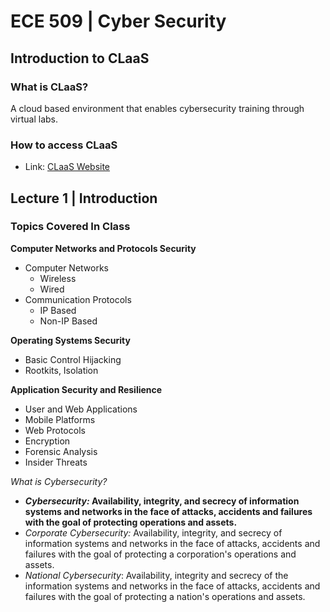 # ECE 509 | Cyber Security


## Introduction to CLaaS

### What is CLaaS?
A cloud based environment that enables cybersecurity training through virtual labs.

### How to access CLaaS
- Link: [CLaaS Website](https://claas-askcypert.org/)






## Lecture 1 | Introduction

### Topics Covered In Class

**Computer Networks and Protocols Security**
- Computer Networks
	- Wireless
	- Wired
- Communication Protocols
	- IP Based
	- Non-IP Based

**Operating Systems Security**
- Basic Control Hijacking
- Rootkits, Isolation

**Application Security and Resilience**
- User and Web Applications
- Mobile Platforms
- Web Protocols
- Encryption
- Forensic Analysis
- Insider Threats




*What is Cybersecurity?*
- ***Cybersecurity:* Availability, integrity, and secrecy of information systems and networks in the face of attacks, accidents and failures with the goal of protecting operations and assets.**
- *Corporate Cybersecurity:* Availability, integrity, and secrecy of information systems and networks in the face of attacks, accidents and failures with the goal of protecting a corporation's operations and assets.
- *National Cybersecurity*: Availability, integrity and secrecy of the information systems and networks in the face of attacks, accidents and failures with the goal of protecting a nation's operations and assets.













































